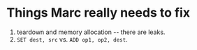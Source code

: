 
# Things Marc really needs to fix

1. teardown and memory allocation -- there are leaks.
2. `SET dest, src` vs. `ADD op1, op2, dest`.

  